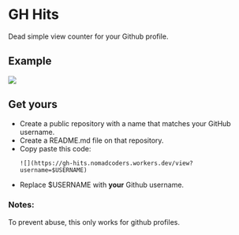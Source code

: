 # GH Hits

Dead simple view counter for your Github profile.

## Example

![](https://gh-hits.nomadcoders.workers.dev/view?username=serranoarevalo)

## Get yours

- Create a public repository with a name that matches your GitHub username.
- Create a README.md file on that repository.
- Copy paste this code:
  ```
  ![](https://gh-hits.nomadcoders.workers.dev/view?username=$USERNAME)
  ```
- Replace $USERNAME with **your** Github username.

### Notes:

To prevent abuse, this only works for github profiles.
